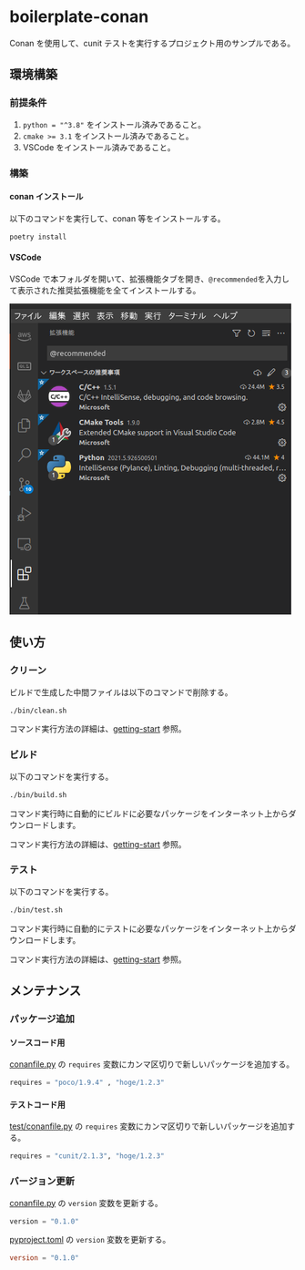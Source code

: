 # boilerplate-conan

Conan を使用して、cunit テストを実行するプロジェクト用のサンプルである。

## 環境構築

### 前提条件

1. `python = "^3.8"` をインストール済みであること。
2. `cmake >= 3.1` をインストール済みであること。
3. VSCode をインストール済みであること。

### 構築

#### conan インストール

以下のコマンドを実行して、conan 等をインストールする。

```bash
poetry install
```

#### VSCode

VSCode で本フォルダを開いて、拡張機能タブを開き、`@recommended`を入力して表示された推奨拡張機能を全てインストールする。

![vscode](README.assets/vscode.png)



## 使い方

### クリーン

ビルドで生成した中間ファイルは以下のコマンドで削除する。

```bash
./bin/clean.sh
```

コマンド実行方法の詳細は、[getting-start](docs/getting-start.md) 参照。

### ビルド

以下のコマンドを実行する。

```bash
./bin/build.sh
```

コマンド実行時に自動的にビルドに必要なパッケージをインターネット上からダウンロードします。

コマンド実行方法の詳細は、[getting-start](docs/getting-start.md) 参照。

### テスト

以下のコマンドを実行する。

```bash
./bin/test.sh
```

コマンド実行時に自動的にテストに必要なパッケージをインターネット上からダウンロードします。

コマンド実行方法の詳細は、[getting-start](docs/getting-start.md) 参照。

## メンテナンス

### パッケージ追加

#### ソースコード用

[conanfile.py](conanfile.py) の `requires` 変数にカンマ区切りで新しいパッケージを追加する。

```python
requires = "poco/1.9.4" , "hoge/1.2.3"
```

#### テストコード用

[test/conanfile.py](test/conanfile.py) の `requires` 変数にカンマ区切りで新しいパッケージを追加する。

```python
requires = "cunit/2.1.3", "hoge/1.2.3"
```

### バージョン更新

[conanfile.py](conanfile.py) の `version` 変数を更新する。

```python
version = "0.1.0"
```

[pyproject.toml](pyproject.toml) の `version` 変数を更新する。

```toml
version = "0.1.0"
```
